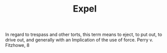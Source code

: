 ---
title: Expel
letter: E
permalink: "/definitions/bld-expel.html"
body: In regard to trespass and other torts, this term means to eject, to put out,
  to drive out, and generally with an Implication of the use of force. Perry v. Fitzhowe,
  8
published_at: '2018-07-07'
source: Black's Law Dictionary 2nd Ed (1910)
layout: post
---